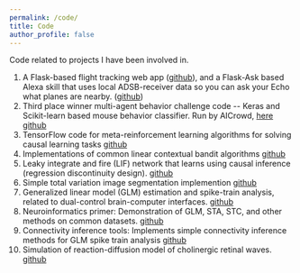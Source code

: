 ```yaml
---
permalink: /code/
title: Code
author_profile: false
---
```


Code related to projects I have been involved in.

1. A Flask-based flight tracking web app ([github](https://github.com/benlansdell/flying-overhead)), and a Flask-Ask based Alexa skill that uses local ADSB-receiver data so you can ask your Echo what planes are nearby. ([github](https://github.com/benlansdell/raspberry-fly))
2. Third place winner multi-agent behavior challenge code -- Keras and Scikit-learn based mouse behavior classifier. Run by AICrowd, [here](https://www.aicrowd.com/challenges/multi-agent-behavior-representation-modeling-measurement-and-applications) [github](https://github.com/benlansdell/mabetask1_ml)
3. TensorFlow code for meta-reinforcement learning algorithms for solving causal learning tasks [github](https://github.com/benlansdell/Meta-RL)
4. Implementations of common linear contextual bandit algorithms [github](https://github.com/benlansdell/conservativerdd)
5. Leaky integrate and fire (LIF) network that learns using causal inference (regression discontinuity design). [github](https://github.com/benlansdell/rdd)
6. Simple total variation image segmentation implemention [github](https://github.com/benlansdell/segmentation) 
7. Generalized linear model (GLM) estimation and spike-train analysis, related to dual-control brain-computer interfaces. [github](https://github.com/benlansdell/dualbci)
8. Neuroinformatics primer: Demonstration of GLM, STA, STC, and other methods on common datasets. [github](https://github.com/benlansdell/neuroinf)
9. Connectivity inference tools: Implements simple connectivity inference methods for GLM spike train analysis [github](https://github.com/benlansdell/connectivity)
10. Simulation of reaction-diffusion model of cholinergic retinal waves. [github](https://github.com/benlansdell/retinalwaves)
